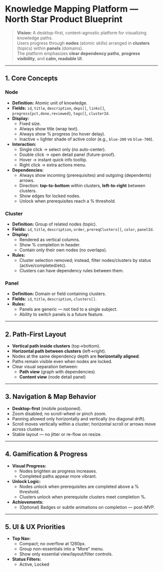 # Knowledge Mapping Platform — North Star Product Blueprint

> **Vision:** A desktop-first, content-agnostic platform for visualizing knowledge paths.  
> Users progress through **nodes** (atomic skills) arranged in **clusters** (topics) within **panels** (domains).  
> The platform emphasizes **clear dependency paths**, **progress visibility**, and **calm, readable UI**.

---

## 1. Core Concepts

### Node
- **Definition:** Atomic unit of knowledge.
- **Fields:** `id`, `title`, `description`, `deps[]`, `links[]`, `progress{pct,done,reviewed}`, `tags[]`, `clusterId`.
- **Display:**
  - Fixed size.
  - Always show title (wrap text).
  - Always show % progress (no hover delay).
  - Inactive = lighter shade of active color (e.g., `blue-200` vs `blue-700`).
- **Interaction:**
  - Single click → select only (no auto-center).
  - Double click → open detail panel (future-proof).
  - Hover → instant quick info tooltip.
  - Right click → extra actions menu.
- **Dependencies:**
  - Always show incoming (prerequisites) and outgoing (dependents) arrows.
  - Direction: **top-to-bottom** within clusters, **left-to-right** between clusters.
  - Show edges for locked nodes.
  - Unlock when prerequisites reach a % threshold.

### Cluster
- **Definition:** Group of related nodes (topic).
- **Fields:** `id`, `title`, `description`, `order`, `prereqClusters[]`, `color`, `panelId`.
- **Display:**
  - Rendered as vertical columns.
  - Show % completion in header.
  - Contain only their own nodes (no overlaps).
- **Rules:**
  - Cluster selection removed; instead, filter nodes/clusters by status (active/completed/etc).
  - Clusters can have dependency rules between them.

### Panel
- **Definition:** Domain or field containing clusters.
- **Fields:** `id`, `title`, `description`, `clusters[]`.
- **Rules:**
  - Panels are generic — not tied to a single subject.
  - Ability to switch panels is a future feature.

---

## 2. Path-First Layout

- **Vertical path inside clusters** (top→bottom).
- **Horizontal path between clusters** (left→right).
- Nodes at the same dependency depth are **horizontally aligned**.
- Paths remain visible even when nodes are locked.
- Clear visual separation between:
  - **Path view** (graph with dependencies)
  - **Content view** (node detail panel)

---

## 3. Navigation & Map Behavior

- **Desktop-first** (mobile postponed).
- Zoom disabled; no scroll-wheel or pinch zoom.
- Panning allowed only horizontally and vertically (no diagonal drift).
- Scroll moves vertically within a cluster; horizontal scroll or arrows move across clusters.
- Stable layout — no jitter or re-flow on resize.

---

## 4. Gamification & Progress

- **Visual Progress:**
  - Nodes brighten as progress increases.
  - Completed paths appear more vibrant.
- **Unlock Logic:**
  - Nodes unlock when prerequisites are completed above a % threshold.
  - Clusters unlock when prerequisite clusters meet completion %.
- **Achievements:**
  - (Optional) Badges or subtle animations on completion — post-MVP.

---

## 5. UI & UX Priorities

- **Top Nav:**
  - Compact; no overflow at 1280px.
  - Group non-essentials into a “More” menu.
  - Show only essential view/layout/filter controls.
- **Status Filters:**
  - Active, Locked
